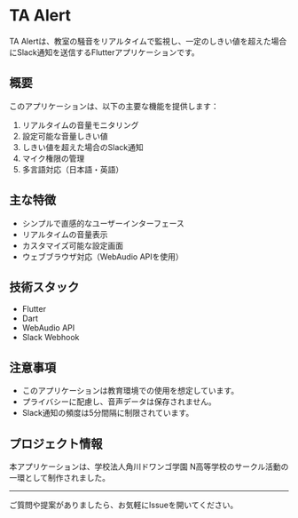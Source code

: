 # TA Alert

TA Alertは、教室の騒音をリアルタイムで監視し、一定のしきい値を超えた場合にSlack通知を送信するFlutterアプリケーションです。

## 概要

このアプリケーションは、以下の主要な機能を提供します：

1. リアルタイムの音量モニタリング
2. 設定可能な音量しきい値
3. しきい値を超えた場合のSlack通知
4. マイク権限の管理
5. 多言語対応（日本語・英語）

## 主な特徴

- シンプルで直感的なユーザーインターフェース
- リアルタイムの音量表示
- カスタマイズ可能な設定画面
- ウェブブラウザ対応（WebAudio APIを使用）

## 技術スタック

- Flutter
- Dart
- WebAudio API
- Slack Webhook

## 注意事項

- このアプリケーションは教育環境での使用を想定しています。
- プライバシーに配慮し、音声データは保存されません。
- Slack通知の頻度は5分間隔に制限されています。

## プロジェクト情報

本アプリケーションは、学校法人角川ドワンゴ学園 N高等学校のサークル活動の一環として制作されました。

---

ご質問や提案がありましたら、お気軽にIssueを開いてください。
